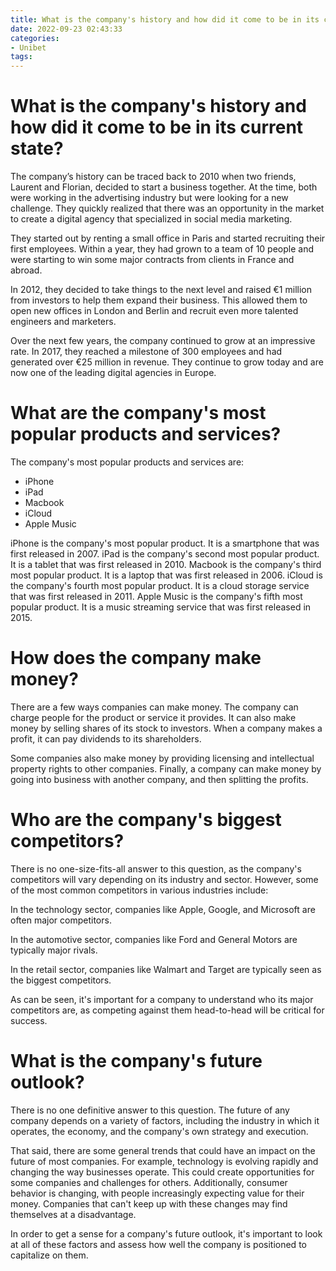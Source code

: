 ```yaml
---
title: What is the company's history and how did it come to be in its current state
date: 2022-09-23 02:43:33
categories:
- Unibet
tags:
---
```



#  What is the company's history and how did it come to be in its current state?

The company’s history can be traced back to 2010 when two friends, Laurent and Florian, decided to start a business together. At the time, both were working in the advertising industry but were looking for a new challenge. They quickly realized that there was an opportunity in the market to create a digital agency that specialized in social media marketing.

They started out by renting a small office in Paris and started recruiting their first employees. Within a year, they had grown to a team of 10 people and were starting to win some major contracts from clients in France and abroad.

In 2012, they decided to take things to the next level and raised €1 million from investors to help them expand their business. This allowed them to open new offices in London and Berlin and recruit even more talented engineers and marketers.

Over the next few years, the company continued to grow at an impressive rate. In 2017, they reached a milestone of 300 employees and had generated over €25 million in revenue. They continue to grow today and are now one of the leading digital agencies in Europe.

#  What are the company's most popular products and services?

The company's most popular products and services are: 
- iPhone 
- iPad 
- Macbook 
- iCloud 
- Apple Music

iPhone is the company's most popular product. It is a smartphone that was first released in 2007. iPad is the company's second most popular product. It is a tablet that was first released in 2010. Macbook is the company's third most popular product. It is a laptop that was first released in 2006. iCloud is the company's fourth most popular product. It is a cloud storage service that was first released in 2011. Apple Music is the company's fifth most popular product. It is a music streaming service that was first released in 2015.

#  How does the company make money?

There are a few ways companies can make money. The company can charge people for the product or service it provides. It can also make money by selling shares of its stock to investors. When a company makes a profit, it can pay dividends to its shareholders.

Some companies also make money by providing licensing and intellectual property rights to other companies. Finally, a company can make money by going into business with another company, and then splitting the profits.

#  Who are the company's biggest competitors?

There is no one-size-fits-all answer to this question, as the company's competitors will vary depending on its industry and sector. However, some of the most common competitors in various industries include:

In the technology sector, companies like Apple, Google, and Microsoft are often major competitors.

In the automotive sector, companies like Ford and General Motors are typically major rivals.

In the retail sector, companies like Walmart and Target are typically seen as the biggest competitors.

As can be seen, it's important for a company to understand who its major competitors are, as competing against them head-to-head will be critical for success.

#  What is the company's future outlook?

There is no one definitive answer to this question. The future of any company depends on a variety of factors, including the industry in which it operates, the economy, and the company's own strategy and execution.

That said, there are some general trends that could have an impact on the future of most companies. For example, technology is evolving rapidly and changing the way businesses operate. This could create opportunities for some companies and challenges for others. Additionally, consumer behavior is changing, with people increasingly expecting value for their money. Companies that can't keep up with these changes may find themselves at a disadvantage.

In order to get a sense for a company's future outlook, it's important to look at all of these factors and assess how well the company is positioned to capitalize on them.